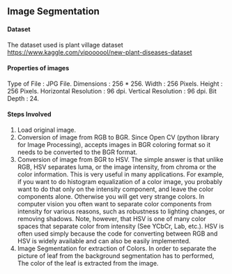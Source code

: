 ## Image Segmentation

#### Dataset
The dataset used is plant village dataset
https://www.kaggle.com/vipoooool/new-plant-diseases-dataset

#### Properties of images

Type of File : JPG File.
Dimensions : 256 * 256.
Width : 256 Pixels.
Height : 256 Pixels.
Horizontal Resolution : 96 dpi.
Vertical Resolution : 96 dpi.
Bit Depth : 24.

#### Steps Involved 
1. Load original image.
2. Conversion of image from RGB to BGR. Since Open CV (python library for Image Processing), accepts images in BGR coloring format so it needs to be converted to the BGR format.
3. Conversion of image from BGR to HSV. The simple answer is that unlike RGB, HSV separates luma, or the image intensity, from chroma or the color information. This is very useful in many applications. For example, if you want to do histogram equalization of a color image, you probably want to do that only on the intensity component, and leave the color components alone. Otherwise you will get very strange colors. In computer vision you often want to separate color components from intensity for various reasons, such as robustness to lighting changes, or removing shadows. Note, however, that HSV is one of many color spaces that separate color from intensity (See YCbCr, Lab, etc.). HSV is often used simply because the code for converting between RGB and HSV is widely available and can also be easily implemented.
4. Image Segmentation for extraction of Colors. In order to separate the picture of leaf from the background segmentation has to performed, The color of the leaf is extracted from the image.
